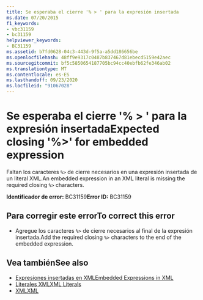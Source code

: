 ```yaml
---
title: Se esperaba el cierre '% > ' para la expresión insertada
ms.date: 07/20/2015
f1_keywords:
- vbc31159
- bc31159
helpviewer_keywords:
- BC31159
ms.assetid: b7fd0628-04c3-443d-9f5a-a5dd186656be
ms.openlocfilehash: 48ff9e9317c0487b837467d81ebecd5159e42aec
ms.sourcegitcommit: bf5c5850654187705bc94cc40ebfb62fe346ab02
ms.translationtype: MT
ms.contentlocale: es-ES
ms.lasthandoff: 09/23/2020
ms.locfileid: "91067028"
---
```

# <a name="expected-closing--for-embedded-expression"></a><span data-ttu-id="5be3a-102">Se esperaba el cierre '% > ' para la expresión insertada</span><span class="sxs-lookup"><span data-stu-id="5be3a-102">Expected closing '%>' for embedded expression</span></span>

<span data-ttu-id="5be3a-103">Faltan los caracteres `%>` de cierre necesarios en una expresión insertada de un literal XML.</span><span class="sxs-lookup"><span data-stu-id="5be3a-103">An embedded expression in an XML literal is missing the required closing `%>` characters.</span></span>  
  
 <span data-ttu-id="5be3a-104">**Identificador de error:** BC31159</span><span class="sxs-lookup"><span data-stu-id="5be3a-104">**Error ID:** BC31159</span></span>  
  
## <a name="to-correct-this-error"></a><span data-ttu-id="5be3a-105">Para corregir este error</span><span class="sxs-lookup"><span data-stu-id="5be3a-105">To correct this error</span></span>  
  
- <span data-ttu-id="5be3a-106">Agregue los caracteres `%>` de cierre necesarios al final de la expresión insertada.</span><span class="sxs-lookup"><span data-stu-id="5be3a-106">Add the required closing `%>` characters to the end of the embedded expression.</span></span>  
  
## <a name="see-also"></a><span data-ttu-id="5be3a-107">Vea también</span><span class="sxs-lookup"><span data-stu-id="5be3a-107">See also</span></span>

- [<span data-ttu-id="5be3a-108">Expresiones insertadas en XML</span><span class="sxs-lookup"><span data-stu-id="5be3a-108">Embedded Expressions in XML</span></span>](../programming-guide/language-features/xml/embedded-expressions-in-xml.md)
- [<span data-ttu-id="5be3a-109">Literales XML</span><span class="sxs-lookup"><span data-stu-id="5be3a-109">XML Literals</span></span>](../language-reference/xml-literals/index.md)
- [<span data-ttu-id="5be3a-110">XML</span><span class="sxs-lookup"><span data-stu-id="5be3a-110">XML</span></span>](../programming-guide/language-features/xml/index.md)

